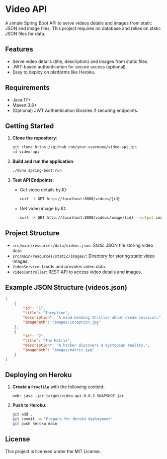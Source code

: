 # Video API

A simple Spring Boot API to serve videos details and images from static JSON and image files. This project requires no database and relies on static JSON files for data.

## Features

- Serve video details (title, description) and images from static files.
- JWT-based authentication for secure access (optional).
- Easy to deploy on platforms like Heroku.

## Requirements

- Java 17+
- Maven 3.8+
- (Optional) JWT Authentication libraries if securing endpoints.

## Getting Started

1. **Clone the repository**:
   ```bash
   git clone https://github.com/your-username/video-api.git
   cd video-api
   ```

2. **Build and run the application**:
   ```bash
   ./mvnw spring-boot:run
   ```

3. **Test API Endpoints**:

   - Get video details by ID:
     ```bash
     curl -X GET http://localhost:8080/videos/{id}
     ```

   - Get video image by ID:
     ```bash
     curl -X GET http://localhost:8080/videos/image/{id} --output image.jpg
     ```

## Project Structure

- `src/main/resources/data/videos.json`: Static JSON file storing video data.
- `src/main/resources/static/images/`: Directory for storing static video images.
- `VideoService`: Loads and provides video data.
- `VideoController`: REST API to access video details and images.

## Example JSON Structure (videos.json)

```json
[
    {
        "id": "1",
        "title": "Inception",
        "description": "A mind-bending thriller about dream invasion.",
        "imagePath": "images/inception.jpg"
    },
    {
        "id": "2",
        "title": "The Matrix",
        "description": "A hacker discovers a dystopian reality.",
        "imagePath": "images/matrix.jpg"
    }
]
```

## Deploying on Heroku

1. **Create a `Procfile`** with the following content:
   ```
   web: java -jar target/video-api-0.0.1-SNAPSHOT.jar
   ```

2. **Push to Heroku**:
   ```bash
   git add .
   git commit -m "Prepare for Heroku deployment"
   git push heroku main
   ```

## License

This project is licensed under the MIT License.
